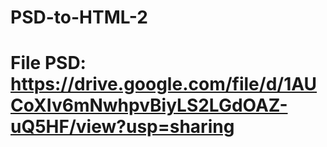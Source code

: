 # PSD-to-HTML-2
# File PSD: https://drive.google.com/file/d/1AUCoXIv6mNwhpvBiyLS2LGdOAZ-uQ5HF/view?usp=sharing
